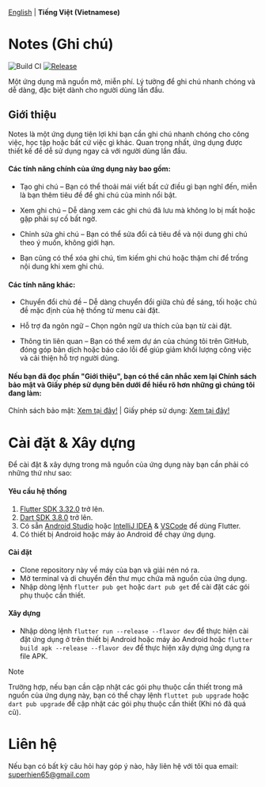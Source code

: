 [English](README.md) | **Tiếng Việt (Vietnamese)**

# Notes (Ghi chú)

![Build CI][build-badge] [![Release][release-badge]][release-link]

[release-badge]: https://img.shields.io/badge/Release-v1.0.0-blue?logo=github&link=https%3A%2F%2Fgithub.com%2FNguyenHienNg%2FNotes-App%2Freleases%2Ftag%2Fv1.0.0%2F
[release-link]: https://github.com/NguyenHienNg/Notes-App/releases/tag/v1.0.0
[build-badge]: https://img.shields.io/badge/Build-not_supported-orange?logo=github

Một ứng dụng mã nguồn mở, miễn phí. Lý tưởng để ghi chú nhanh chóng và dễ dàng, đặc biệt dành cho người dùng lần đầu.

## Giới thiệu

Notes là một ứng dụng tiện lợi khi bạn cần ghi chú nhanh chóng cho công việc, học tập hoặc bất cứ việc gì khác. Quan trọng nhất, ứng dụng được thiết kế để dễ sử dụng ngay cả với người dùng lần đầu.

#### Các tính năng chính của ứng dụng này bao gồm:

- Tạo ghi chú – Bạn có thể thoải mái viết bất cứ điều gì bạn nghĩ đến, miễn là bạn thêm tiêu đề để ghi chú của mình nổi bật.

- Xem ghi chú – Dễ dàng xem các ghi chú đã lưu mà không lo bị mất hoặc gặp phải sự cố bất ngờ.

- Chỉnh sửa ghi chú – Bạn có thể sửa đổi cả tiêu đề và nội dung ghi chú theo ý muốn, không giới hạn.

- Bạn cũng có thể xóa ghi chú, tìm kiếm ghi chú hoặc thậm chí để trống nội dung khi xem ghi chú.

#### Các tính năng khác:

- Chuyển đổi chủ đề – Dễ dàng chuyển đổi giữa chủ đề sáng, tối hoặc chủ đề mặc định của hệ thống từ menu cài đặt.

- Hỗ trợ đa ngôn ngữ – Chọn ngôn ngữ ưa thích của bạn từ cài đặt.

- Thông tin liên quan – Bạn có thể xem dự án của chúng tôi trên GitHub, đóng góp bản dịch hoặc báo cáo lỗi để giúp giảm khối lượng công việc và cải thiện hỗ trợ người dùng.

#### Nếu bạn đã đọc phần "Giới thiệu", bạn có thể cân nhắc xem lại Chính sách bảo mật và Giấy phép sử dụng bên dưới để hiểu rõ hơn những gì chúng tôi đang làm:

Chính sách bảo mật: [Xem tại đây!](https://github.com/NguyenHienNg/Notes-App?tab=MIT-1-ov-file) | Giấy phép sử dụng: [Xem tại đây!](https://github.com/NguyenHienNg/Notes-App?tab=security-ov-file)

# Cài đặt & Xây dựng

Để cài đặt & xây dựng trong mã nguồn của ứng dụng này bạn cần phải có những thứ như sao:

#### Yêu cầu hệ thống
1. [Flutter SDK 3.32.0](https://docs.flutter.dev/release/archive) trở lên.
2. [Dart SDK 3.8.0](https://dart.dev/get-dart/archive) trở lên.
3. Có sẵn [Android Studio](https://developer.android.com/studio/install) hoặc [IntelliJ IDEA](https://www.jetbrains.com/help/idea/installation-guide.html) & [VSCode](https://code.visualstudio.com/download) để dùng Flutter.
4. Có thiết bị Android hoặc máy ảo Android để chạy ứng dụng.

#### Cài đặt
- Clone repository này về máy của bạn và giải nén nó ra.
- Mở terminal và di chuyển đến thư mục chứa mã nguồn của ứng dụng.
- Nhập dòng lệnh `flutter pub get` hoặc `dart pub get` để cài đặt các gói phụ thuộc cần thiết.

#### Xây dựng
- Nhập dòng lệnh `flutter run --release --flavor dev` để thực hiện cài đặt ứng dụng ở trên thiết bị Android hoặc máy ảo Android hoặc `flutter build apk --release --flavor dev` để thực hiện xây dựng ứng dụng ra file APK.

> [!NOTE]
> Trường hợp, nếu bạn cần cập nhật các gói phụ thuộc cần thiết trong mã nguồn của ứng dụng này, bạn có thể chạy lệnh `fluttet pub upgrade` hoặc `dart pub upgrade` để cập nhật các gói phụ thuộc cần thiết (Khi nó đã quá cũ).

# Liên hệ
Nếu bạn có bất kỳ câu hỏi hay góp ý nào, hãy liên hệ với tôi qua email: superhien65@gmail.com
